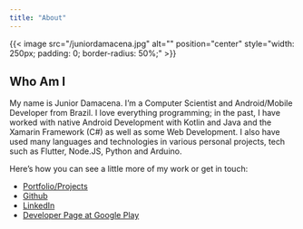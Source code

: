```yaml
---
title: "About"
---
```


{{< image src="/juniordamacena.jpg" alt="" position="center" style="width: 250px; padding: 0; border-radius: 50%;" >}}

## Who Am I

My name is Junior Damacena. I’m a Computer Scientist and Android/Mobile Developer from Brazil. I love everything programming; in the past, I have worked with native Android Development with Kotlin and Java and the Xamarin Framework (C#) as well as some Web Development. I also have used many languages and technologies in various personal projects, tech such as Flutter, Node.JS, Python and Arduino.

Here’s how you can see a little more of my work or get in touch:

- [Portfolio/Projects](/projects)
- [Github](https://github.com/jdamacena)
- [LinkedIn](https://www.linkedin.com/in/juniordamacena/en)
- [Developer Page at Google Play](https://play.google.com/store/apps/dev?id=6709569533247764689)
